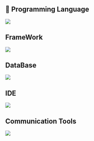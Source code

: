

  ## 🔨 Programming Language
<img src="https://img.shields.io/badge/java-007396?style=flat-square&logo=java&logoColor=white"/>

  ## FrameWork
<img src="https://img.shields.io/badge/Spring-6DB33F?style=flat-square&logo=Spring&logoColor=white"/>

  ## DataBase
<img src="https://img.shields.io/badge/MySQL-4479A1?style=flat-square&logo=MySQL&logoColor=white"/>

  ## IDE
<img src="https://img.shields.io/badge/Visual Studio Code-007ACC?style=flat-square&logo=Visual Studio Code&logoColor=white"/>

  ## Communication Tools
<img src="https://img.shields.io/badge/GitHub-181717?style=flat-square&logo=GitHub&logoColor=white"/>
